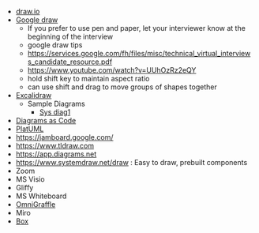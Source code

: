 - [draw.io](https://draw.io)
- [Google draw](https://docs.google.com/drawings/)
  - If you prefer to use pen and paper, let your interviewer know at the beginning of the interview
  - google draw tips
  - https://services.google.com/fh/files/misc/technical_virtual_interviews_candidate_resource.pdf
  - https://www.youtube.com/watch?v=UUhOzRz2eQY
  - hold shift key to maintain aspect ratio
  - can use shift and drag to move groups of shapes together
- [Excalidraw](https://excalidraw.io/])
  - Sample Diagrams
    - [Sys diag1](https://excalidraw.com/#json=1ud7I5dCH65DQihyBey4j,kovkJn50IBj-Yp00fE8puw)
- [Diagrams as Code](https://diagrams.mingrammer.com/)
- [PlatUML](https://www.plantuml.com/)
- https://jamboard.google.com/
- https://www.tldraw.com
- https://app.diagrams.net
- https://www.systemdraw.net/draw : Easy to draw, prebuilt components
- Zoom
- MS Visio
- Gliffy
- MS Whiteboard
- [OmniGraffle](https://www.omnigroup.com/omnigraffle)
- Miro
- [Box](https://app.box.com/canvas/)
